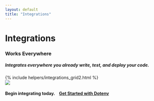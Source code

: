 ```yaml
---
layout: default
title: "Integrations"
---
```


<div class="row">
  <div class="col-lg-10 offset-lg-1">
    <h1 class="text-center h5 text-secondary font-monospace mt-5 pb-0 mb-0 fw-normal">Integrations</h1>
    <h3 class="text-center h1 fw-bold">Works Everywhere</h3>
    <h5 class="text-center">Integrates everywhere you already write, test, and deploy your code.</h5>
  </div>
</div>

<div class="row">
  <div class="col-lg-10 offset-lg-1">
    {% include helpers/integrations_grid2.html %}
  </div>
</div>

<div class="row mt-4">
  <div class="col-lg-10 offset-lg-1">
    <img src="https://res.cloudinary.com/dotenv-org/image/upload/v1665603984/npx-build_qqcbcb.gif" class="w-100 border border-5 rounded"/>
  </div>
</div>

<h4 class="text-center mt-3">
  Begin integrating today.&nbsp;&nbsp;&nbsp;
  <a href="/signup" class="btn btn-dark">Get Started with Dotenv</a>
</h4>
